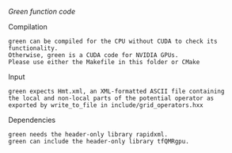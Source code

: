 *Green function code*

Compilation

    green can be compiled for the CPU without CUDA to check its functionality.
    Otherwise, green is a CUDA code for NVIDIA GPUs.
    Please use either the Makefile in this folder or CMake

Input

    green expects Hmt.xml, an XML-formatted ASCII file containing
    the local and non-local parts of the potential operator as
    exported by write_to_file in include/grid_operators.hxx

Dependencies

    green needs the header-only library rapidxml.
    green can include the header-only library tfQMRgpu.
